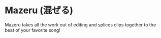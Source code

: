 # Mazeru (混ぜる)

Mazeru takes all the work out of editing and splices clips together to the beat of your favorite song!
